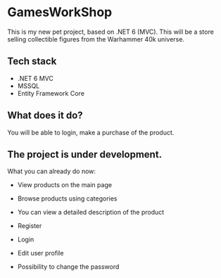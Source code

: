 # GamesWorkShop

This is my new pet project, based on .NET 6 (MVC). This will be a store selling collectible figures from the Warhammer 40k universe.

## Tech stack
- .NET 6 MVC
- MSSQL
- Entity Framework Core


## What does it do?
You will be able to login, make a purchase of the product. 

## The project is under development.

What you can already do now:
- View products on the main page
- Browse products using categories
- You can view a detailed description of the product

- Register
- Login
- Edit user profile
- Possibility to change the password
